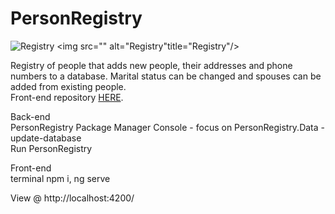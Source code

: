 # PersonRegistry

![Registry](https://i.ibb.co/YWFXM5k/Registry.png "Registry")
<picture><img src="" alt="Registry"title="Registry"/></picture>

Registry of people that adds new people, their addresses and phone numbers to a database. Marital status can be changed and spouses can be added from existing people.  
Front-end repository [HERE](https://github.com/KruminsP/PersonRegistryFront).


Back-end         
PersonRegistry Package Manager Console  - focus on PersonRegistry.Data - update-database  
Run PersonRegistry
  
Front-end  
terminal npm i, ng serve

View @ http://localhost:4200/
